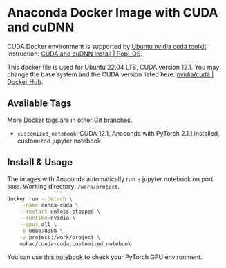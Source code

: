 # Anaconda Docker Image with CUDA and cuDNN

CUDA Docker environment is supported by [Ubuntu nvidia cuda toolkit](https://packages.ubuntu.com/jammy/amd64/nvidia-cuda-toolkit). Instruction: [CUDA and cuDNN Install | Pop!_OS](https://support.system76.com/articles/cuda/).

This docker file is used for Ubuntu 22.04 LTS, CUDA version 12.1. You may change the base system and the CUDA version listed here: [nvidia/cuda | Docker Hub](https://hub.docker.com/r/nvidia/cuda/tags?page=1).

## Available Tags

More Docker tags are in other Git branches.

- `customized_notebook`: CUDA 12.1, Anaconda with PyTorch 2.1.1 installed, customized jupyter notebook.

## Install & Usage

The images with Anaconda automatically run a jupyter notebook on port `8888`. Working directory: `/work/project`.

```bash
docker run --detach \
    --name conda-cuda \
    --restart unless-stopped \
    --runtime=nvidia \
    --gpus all \
    -p 8888:8888 \
    -v project:/work/project \
    muhac/conda-cuda:customized_notebook
```

You can use [this notebook](notebook/PyTorchGPU.ipynb) to check your PyTorch GPU environment.

